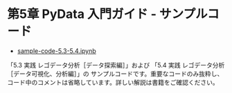 # 第5章 PyData 入門ガイド - サンプルコード

- [sample-code-5.3-5.4.ipynb](./sample-code-5.3-5.4.ipynb)

「5.3 実践 レゴデータ分析［データ探索編］」および 「5.4 実践 レゴデータ分析［データ可視化、分析編］」の
サンプルコードです。重要なコードのみ抜粋し、コード中のコメントは省略しています。詳しい解説は書籍をご確認ください。
